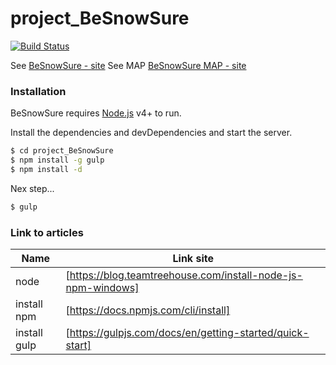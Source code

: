 # project_BeSnowSure
[![Build Status](https://travis-ci.org/joemccann/dillinger.svg?branch=master)](https://feniks212.github.io/project_BeSnowSure/app/)

See [BeSnowSure - site](https://feniks212.github.io/project_BeSnowSure/app/)
See MAP [BeSnowSure MAP - site](https://feniks212.github.io/project_BeSnowSure/app/map.html)

### Installation

BeSnowSure requires [Node.js](https://nodejs.org/) v4+ to run.

Install the dependencies and devDependencies and start the server.

```sh
$ cd project_BeSnowSure
$ npm install -g gulp
$ npm install -d
```

Nex step...

```sh
$ gulp
```

### Link to articles
| Name | Link site |
| ------ | ------ |
|node|[https://blog.teamtreehouse.com/install-node-js-npm-windows]|
|install npm|[https://docs.npmjs.com/cli/install]|
|install gulp|[https://gulpjs.com/docs/en/getting-started/quick-start]|
